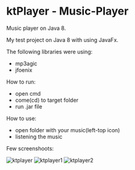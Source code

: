# ktPlayer - Music-Player
Music player on Java 8.

My test project on Java 8 with using JavaFx.

The following libraries were using:
  - mp3agic
  - jfoenix

How to run:
  - open cmd
  - come(cd) to target folder
  - run .jar file
  
How to use:
  - open folder with your music(left-top icon)
  - listening the music

Few screenshoots:

  ![ktplayer](https://user-images.githubusercontent.com/5816241/37386932-903f491a-276b-11e8-88a7-d7d89da89f05.PNG)
  ![ktplayer1](https://user-images.githubusercontent.com/5816241/37523182-30af015c-2937-11e8-9fe8-f24977779570.PNG)
  ![ktplayer2](https://user-images.githubusercontent.com/5816241/37523200-3cfab0c8-2937-11e8-8ea2-1a3fc40db94a.PNG)
 
